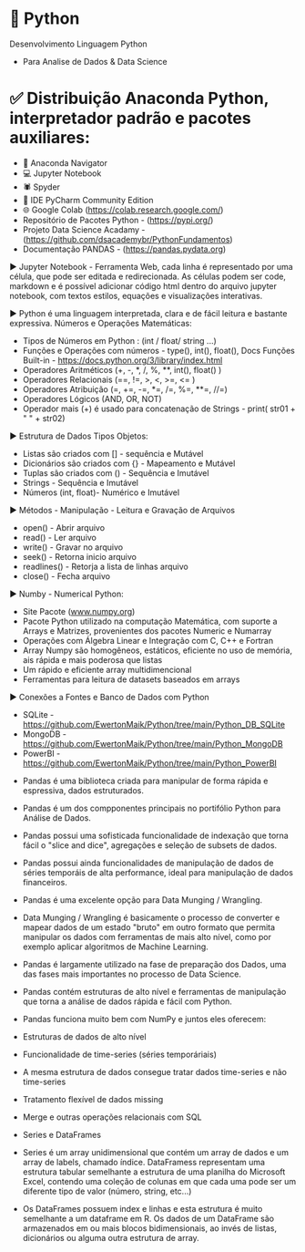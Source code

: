 # 🐍 Python
Desenvolvimento Linguagem Python
- Para Analise de Dados & Data Science

# ✅ Distribuição Anaconda Python, interpretador padrão e pacotes auxiliares:
- 🐍 Anaconda Navigator
- 💻 Jupyter Notebook
- 🕷 Spyder
- 🚩 IDE PyCharm Community Edition
- 🌐 Google Colab (https://colab.research.google.com/)
- Repositório de Pacotes Python - (https://pypi.org/)
- Projeto Data Science Acadamy - (https://github.com/dsacademybr/PythonFundamentos)
- Documentação PANDAS - (https://pandas.pydata.org)

▶ Jupyter Notebook - Ferramenta Web, cada linha é representado por uma célula, que pode ser editada e redirecionada. As células podem ser code, markdown e é possível adicionar código html dentro do arquivo jupyter notebook, com textos estilos, equações e visualizações interativas.

▶ Python é uma linguagem interpretada, clara e de fácil leitura e bastante expressiva. Números e Operações Matemáticas:
- Tipos de Números em Python : (int / float/ string ...)
- Funções e Operações com números - type(), int(), float(), Docs Funções Built-in - https://docs.python.org/3/library/index.html
- Operadores Aritméticos (+, -, *, /, %, **, int(), float() )
- Operadores Relacionais (==, !=, >, <, >=, <= )
- Operadores Atribuição (=, +=, -=, *=, /=, %=, **=, //=)
- Operadores Lógicos (AND, OR, NOT)
- Operador  mais (+) é usado para concatenação de Strings - print( str01 + " " + str02)

▶ Estrutura de Dados Tipos Objetos:
- Listas são criados com [] - sequência e Mutável
- Dicionários são criados com {} - Mapeamento e Mutável
- Tuplas são criados com () - Sequência e Imutável
- Strings - Sequência e Imutável
- Números (int, float)- Numérico e Imutável 

▶ Métodos - Manipulação - Leitura e Gravação de Arquivos
- open()       - Abrir arquivo
- read()       - Ler arquivo
- write()      - Gravar no arquivo
- seek()       - Retorna inicio arquivo
- readlines()  - Retorja a lista de linhas arquivo
- close()      - Fecha arquivo

▶ Numby - Numerical Python:
- Site Pacote (www.numpy.org)
- Pacote Python utilizado na computação Matemática, com suporte a Arrays e Matrizes, provenientes dos pacotes Numeric e Numarray
- Operações com Álgebra Linear e  Integração com C, C++ e Fortran
- Array Numpy são homogêneos, estáticos, eficiente no uso de memória, ais rápida e mais poderosa que listas
- Um rápido e eficiente array multidimencional
- Ferramentas para leitura de datasets baseados em arrays

▶ Conexões a Fontes e Banco de Dados com Python 
- SQLite  - https://github.com/EwertonMaik/Python/tree/main/Python_DB_SQLite
- MongoDB - https://github.com/EwertonMaik/Python/tree/main/Python_MongoDB
- PowerBI - https://github.com/EwertonMaik/Python/tree/main/Python_PowerBI


* Pandas é uma biblioteca criada para manipular de forma rápida e espressiva, dados estruturados.
* Pandas é um dos compponentes principais no portifólio Python para Análise de Dados.
* Pandas possui uma sofisticada funcionalidade de indexação que torna fácil o "slice and dice", agregações e seleção de subsets de dados.
* Pandas possui ainda funcionalidades de manipulação de dados de séries temporáis de alta performance, ideal para manipulação de dados financeiros.
* Pandas é uma excelente opção para Data Munging / Wrangling.
* Data Munging / Wrangling é basicamente o processo de converter e mapear dados de um estado "bruto" em outro formato que permita manipular os dados com ferramentas de mais alto nível, como por exemplo aplicar algoritmos de Machine Learning.
* Pandas é largamente utilizado na fase de preparação dos Dados, uma das fases mais importantes no processo de Data Science.
* Pandas contém estruturas de alto nível e ferramentas de manipulação que torna a análise de dados rápida e fácil com Python.

* Pandas funciona muito bem com NumPy e juntos eles oferecem:
* Estruturas de dados de alto nível
* Funcionalidade de time-series (séries temporáriais)
* A mesma estrutura de dados consegue tratar dados time-series e não time-series
* Tratamento flexível de dados missing
* Merge e outras operações relacionais com SQL
* Series e DataFrames


* Series é um array unidimensional que contém um array de dados e um array de labels, chamado índice.
DataFramess representam uma estrutura tabular semelhante a estrutura de uma planilha do Microsoft Excel,
contendo uma coleção de colunas em que cada uma pode ser um diferente tipo de valor (número, string, etc...)


* Os DataFrames possuem index e linhas e esta estrutura é muito semelhante a um dataframe em R. Os dados de um DataFrame são armazenados em ou mais blocos bidimensionais, ao invés de listas, dicionários ou alguma outra estrutura de array.
